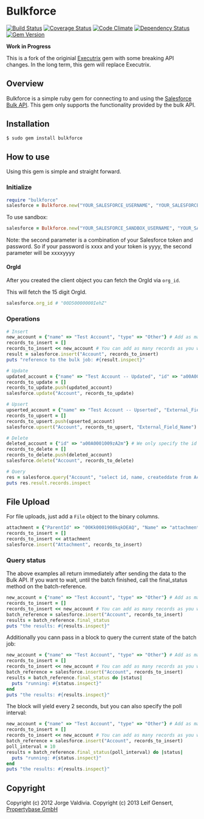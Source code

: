 # Bulkforce

[![Build Status](https://travis-ci.org/propertybase/bulkforce.png?branch=master)](https://travis-ci.org/propertybase/bulkforce) [![Coverage Status](https://coveralls.io/repos/propertybase/bulkforce/badge.png?branch=master)](https://coveralls.io/r/propertybase/bulkforce) [![Code Climate](https://codeclimate.com/github/propertybase/bulkforce.png)](https://codeclimate.com/github/propertybase/bulkforce) [![Dependency Status](https://gemnasium.com/propertybase/bulkforce.png)](https://gemnasium.com/propertybase/bulkforce) [![Gem Version](https://badge.fury.io/rb/bulkforce.png)](http://badge.fury.io/rb/bulkforce)

**Work in Progress**

This is a fork of the originial [Executrix](http://github.com/propertybase/executrix) gem with some breaking API changes. In the long term, this gem will replace Executrix.

## Overview

Bulkforce is a simple ruby gem for connecting to and using the [Salesforce Bulk API](http://www.salesforce.com/us/developer/docs/api_asynch/index.htm). This gem only supports the functionality provided by the bulk API.

## Installation

~~~ sh
$ sudo gem install bulkforce
~~~

## How to use

Using this gem is simple and straight forward.

### Initialize

~~~ ruby
require "bulkforce"
salesforce = Bulkforce.new("YOUR_SALESFORCE_USERNAME", "YOUR_SALESFORCE_PASSWORD+YOUR_SALESFORCE_TOKEN")
~~~

To use sandbox:

~~~ ruby
salesforce = Bulkforce.new("YOUR_SALESFORCE_SANDBOX_USERNAME", "YOUR_SALESFORCE_PASSWORD+YOUR_SALESFORCE_SANDBOX_TOKEN", true)
~~~

Note: the second parameter is a combination of your Salesforce token and password. So if your password is xxxx and your token is yyyy, the second parameter will be xxxxyyyy

#### OrgId

After you created the client object you can fetch the OrgId via `org_id`.

This will fetch the 15 digit OrgId.

~~~ ruby
salesforce.org_id # "00D50000000IehZ"
~~~

### Operations

~~~ ruby
# Insert
new_account = {"name" => "Test Account", "type" => "Other"} # Add as many fields per record as needed.
records_to_insert = []
records_to_insert << new_account # You can add as many records as you want here, just keep in mind that Salesforce has governor limits.
result = salesforce.insert("Account", records_to_insert)
puts "reference to the bulk job: #{result.inspect}"
~~~

~~~ ruby
# Update
updated_account = {"name" => "Test Account -- Updated", "id" => "a00A0001009zA2m"} # Nearly identical to an insert, but we need to pass the salesforce id.
records_to_update = []
records_to_update.push(updated_account)
salesforce.update("Account", records_to_update)
~~~

~~~ ruby
# Upsert
upserted_account = {"name" => "Test Account -- Upserted", "External_Field_Name" => "123456"} # Fields to be updated. External field must be included
records_to_upsert = []
records_to_upsert.push(upserted_account)
salesforce.upsert("Account", records_to_upsert, "External_Field_Name") # Note that upsert accepts an extra parameter for the external field name
~~~

~~~ ruby
# Delete
deleted_account = {"id" => "a00A0001009zA2m"} # We only specify the id of the records to delete
records_to_delete = []
records_to_delete.push(deleted_account)
salesforce.delete("Account", records_to_delete)
~~~

~~~ ruby
# Query
res = salesforce.query("Account", "select id, name, createddate from Account limit 3") # We just need to pass the sobject name and the query string
puts res.result.records.inspect
~~~

## File Upload

For file uploads, just add a `File` object to the binary columns.
~~~ ruby
attachment = {"ParentId" => "00Kk0001908kqkDEAQ", "Name" => "attachment.pdf", "Body" => File.new("tmp/attachment.pdf")}
records_to_insert = []
records_to_insert << attachment
salesforce.insert("Attachment", records_to_insert)
~~~

### Query status

The above examples all return immediately after sending the data to the Bulk API. If you want to wait, until the batch finished, call the final_status method on the batch-reference.

~~~ ruby
new_account = {"name" => "Test Account", "type" => "Other"} # Add as many fields per record as needed.
records_to_insert = []
records_to_insert << new_account # You can add as many records as you want here, just keep in mind that Salesforce has governor limits.
batch_reference = salesforce.insert("Account", records_to_insert)
results = batch_reference.final_status
puts "the results: #{results.inspect}"
~~~

Additionally you cann pass in a block to query the current state of the batch job:

~~~ ruby
new_account = {"name" => "Test Account", "type" => "Other"} # Add as many fields per record as needed.
records_to_insert = []
records_to_insert << new_account # You can add as many records as you want here, just keep in mind that Salesforce has governor limits.
batch_reference = salesforce.insert("Account", records_to_insert)
results = batch_reference.final_status do |status|
  puts "running: #{status.inspect}"
end
puts "the results: #{results.inspect}"
~~~

The block will yield every 2 seconds, but you can also specify the poll interval:

~~~ ruby
new_account = {"name" => "Test Account", "type" => "Other"} # Add as many fields per record as needed.
records_to_insert = []
records_to_insert << new_account # You can add as many records as you want here, just keep in mind that Salesforce has governor limits.
batch_reference = salesforce.insert("Account", records_to_insert)
poll_interval = 10
results = batch_reference.final_status(poll_interval) do |status|
  puts "running: #{status.inspect}"
end
puts "the results: #{results.inspect}"
~~~

## Copyright

Copyright (c) 2012 Jorge Valdivia.
Copyright (c) 2013 Leif Gensert, [Propertybase GmbH](http://propertybase.com)

